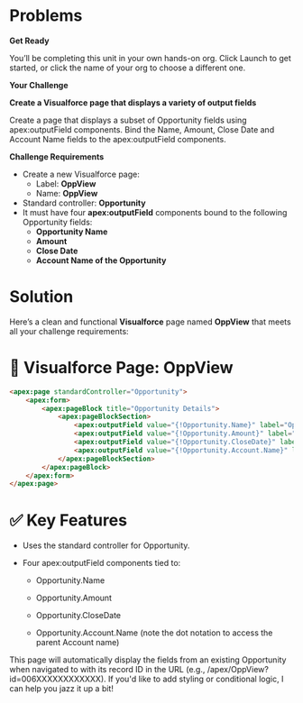 # Problems

**Get Ready**

You’ll be completing this unit in your own hands-on org. Click Launch to get started, or click the name of your org to choose a different one.

**Your Challenge**

**Create a Visualforce page that displays a variety of output fields**

Create a page that displays a subset of Opportunity fields using apex:outputField components. Bind the Name, Amount, Close Date and Account Name fields to the apex:outputField components.

**Challenge Requirements**

* Create a new Visualforce page:
    - Label: **OppView**
    - Name: **OppView**
* Standard controller: **Opportunity**
* It must have four **apex:outputField** components bound to the following Opportunity fields:
    - **Opportunity Name**
    - **Amount**
    - **Close Date**
    - **Account Name of the Opportunity**


# Solution

Here’s a clean and functional **Visualforce** page named **OppView** that meets all your challenge requirements: 

# 📄 Visualforce Page: OppView

``` html
<apex:page standardController="Opportunity">
    <apex:form>
        <apex:pageBlock title="Opportunity Details">
            <apex:pageBlockSection>
                <apex:outputField value="{!Opportunity.Name}" label="Opportunity Name" />
                <apex:outputField value="{!Opportunity.Amount}" label="Amount" />
                <apex:outputField value="{!Opportunity.CloseDate}" label="Close Date" />
                <apex:outputField value="{!Opportunity.Account.Name}" label="Account Name" />
            </apex:pageBlockSection>
        </apex:pageBlock>
    </apex:form>
</apex:page>

```
# ✅ Key Features

* Uses the standard controller for Opportunity.

* Four apex:outputField components tied to:

    - Opportunity.Name

    - Opportunity.Amount

    - Opportunity.CloseDate

    - Opportunity.Account.Name (note the dot notation to access the parent Account name)

This page will automatically display the fields from an existing Opportunity when navigated to with its record ID in the URL (e.g., /apex/OppView?id=006XXXXXXXXXXXX). If you'd like to add styling or conditional logic, I can help you jazz it up a bit!